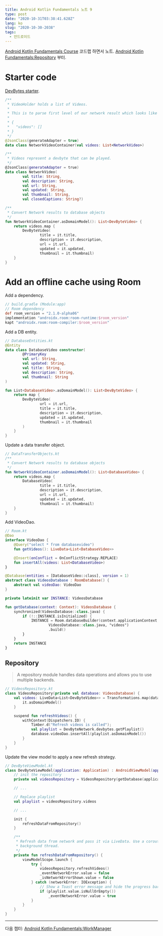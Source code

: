 ```yaml
---
title: Android Kotlin Fundamentals 노트 9
type: post
date: "2020-10-31T03:38:41.628Z"
lang: ko
slug: "2020-10-30-2038"
tags:
  - 안드로이드
---
```


<script src="https://cdnjs.cloudflare.com/ajax/libs/highlight.js/11.11.1/languages/groovy.min.js" crossorigin="anonymous" referrerpolicy="no-referrer"></script>

[Android Kotlin Fundamentals Course](https://codelabs.developers.google.com/android-kotlin-fundamentals/) 코드랩 하면서 노트. [Android Kotlin Fundamentals:Repository](https://codelabs.developers.google.com/codelabs/kotlin-android-training-repository/#0) 부터.

# Starter code

[DevBytes starter](https://github.com/google-developer-training/android-kotlin-fundamentals-starter-apps/tree/master/DevBytes-starter).

```kotlin
/**
 * VideoHolder holds a list of Videos.
 *
 * This is to parse first level of our network result which looks like
 *
 * {
 *   "videos": []
 * }
 */
@JsonClass(generateAdapter = true)
data class NetworkVideoContainer(val videos: List<NetworkVideo>)

/**
 * Videos represent a devbyte that can be played.
 */
@JsonClass(generateAdapter = true)
data class NetworkVideo(
        val title: String,
        val description: String,
        val url: String,
        val updated: String,
        val thumbnail: String,
        val closedCaptions: String?)

/**
 * Convert Network results to database objects
 */
fun NetworkVideoContainer.asDomainModel(): List<DevByteVideo> {
    return videos.map {
        DevByteVideo(
                title = it.title,
                description = it.description,
                url = it.url,
                updated = it.updated,
                thumbnail = it.thumbnail)
    }
}
```

# Add an offline cache using Room

Add a dependency.

```groovy
// build.gradle (Module:app)
// Room dependency
def room_version = "2.1.0-alpha06"
implementation "androidx.room:room-runtime:$room_version"
kapt "androidx.room:room-compiler:$room_version"
```

Add a DB entity.

```kotlin
// DatabaseEntities.kt
@Entity
data class DatabaseVideo constructor(
        @PrimaryKey
        val url: String,
        val updated: String,
        val title: String,
        val description: String,
        val thumbnail: String
)

fun List<DatabaseVideo>.asDomainModel(): List<DevByteVideo> {
    return map {
        DevByteVideo(
                url = it.url,
                title = it.title,
                description = it.description,
                updated = it.updated,
                thumbnail = it.thumbnail
        )
    }
}
```

Update a data transfer object.

```kotlin
// DataTransferObjects.kt
/**
 * Convert Network results to database objects
 */
fun NetworkVideoContainer.asDomainModel(): List<DatabaseVideo> {
    return videos.map {
        DatabaseVideo(
                title = it.title,
                description = it.description,
                url = it.url,
                updated = it.updated,
                thumbnail = it.thumbnail)
    }
}
```

Add VideoDao.

```kotlin
// Room.kt
@Dao
interface VideoDao {
    @Query("select * from databasevideo")
    fun getVideos(): LiveData<List<DatabaseVideo>>

    @Insert(onConflict = OnConflictStrategy.REPLACE)
    fun insertAll(videos: List<DatabaseVideo>)
}

@Database(entities = [DatabaseVideo::class], version = 1)
abstract class VideosDatabase : RoomDatabase() {
    abstract val videoDao: VideoDao
}

private lateinit var INSTANCE: VideosDatabase

fun getDatabase(context: Context): VideosDatabase {
    synchronized(VideosDatabase::class.java) {
        if (!::INSTANCE.isInitialized) {
            INSTANCE = Room.databaseBuilder(context.applicationContext,
                    VideosDatabase::class.java, "videos")
                    .build()
        }
    }
    return INSTANCE
}
```

## Repository

> A repository module handles data operations and allows you to use multiple backends.

```kotlin
// VideosRepository.kt
class VideosRepository(private val database: VideosDatabase) {
    val videos: LiveData<List<DevByteVideo>> = Transformations.map(database.videoDao.getVideos()) {
        it.asDomainModel()
    }

    suspend fun refreshVideos() {
        withContext(Dispatchers.IO) {
            Timber.d("Refresh videos is called");
            val playlist = DevByteNetwork.devbytes.getPlaylist()
            database.videoDao.insertAll(playlist.asDomainModel())
        }
    }
}
```

Update the view model to apply a new refresh strategy.

```kotlin
// DevByteViewModel.kt
class DevByteViewModel(application: Application) : AndroidViewModel(application) {
    // init the repository
    private val videosRepository = VideosRepository(getDatabase(application))

    // ...

    // Replace playlist
    val playlist = videosRepository.videos

    // ...

    init {
        refreshDataFromRepository()
    }

    /**
     * Refresh data from network and pass it via LiveData. Use a coroutine launch to get to
     * background thread.
     */
    private fun refreshDataFromRepository() {
        viewModelScope.launch {
            try {
                videosRepository.refreshVideos()
                _eventNetworkError.value = false
                _isNetworkErrorShown.value = false
            } catch (networkError: IOException) {
                // Show a Toast error message and hide the progress bar.
                if (playlist.value.isNullOrEmpty())
                    _eventNetworkError.value = true
            }
        }
    }
}
```

---

다음 챕터: [Android Kotlin Fundamentals:WorkManager](https://codelabs.developers.google.com/codelabs/kotlin-android-training-repository/#0)
